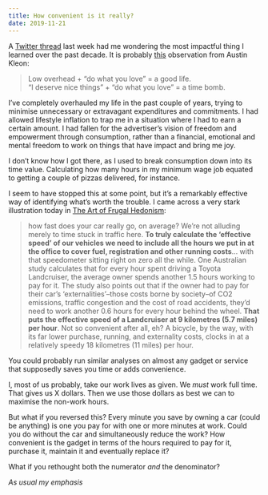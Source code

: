 ```yaml
---
title: How convenient is it really?
date: 2019-11-21
---
```


<!--kg-card-begin: html--><p>A <a href="https://twitter.com/dclingi/status/1195014933588664320?s=21">Twitter thread</a> last week had me wondering the most impactful thing I learned over the past decade. It is probably <a href="__GHOST_URL__/how-little-is-too-little-overhead/">this</a> observation from Austin Kleon:</p>
<blockquote><p>Low overhead + “do what you love” = a good life.<br />
&#8220;I deserve nice things” + “do what you love” = a time bomb.</p>
</blockquote>
<p>I&#8217;ve completely overhauled my life in the past couple of years, trying to minimise unnecessary or extravagant expenditures and commitments. I had allowed lifestyle inflation to trap me in a situation where I had to earn a certain amount. I had fallen for the advertiser&#8217;s vision of freedom and empowerment through consumption, rather than a financial, emotional and mental freedom to work on things that have impact and bring me joy.</p>
<p>I don&#8217;t know how I got there, as I used to break consumption down into its time value. Calculating how many hours in my minimum wage job equated to getting a couple of pizzas delivered, for instance.</p>
<p>I seem to have stopped this at some point, but it&#8217;s a remarkably effective way of identifying what&#8217;s worth the trouble. I came across a very stark illustration today in <a href="https://www.worldcat.org/title/art-of-frugal-hedonism-a-guide-to-spending-less-while-enjoying-everything-more/oclc/1044562391&#038;referer=brief_results">The Art of Frugal Hedonism</a>:</p>
<blockquote><p>how fast does your car really go, on average? We’re not alluding merely to time stuck in traffic here. <strong>To truly calculate the ‘effective speed’ of our vehicles we need to include all the hours we put in at the office to cover fuel, registration and other running costs</strong>… with that speedometer sitting right on zero all the while. One Australian study calculates that for every hour spent driving a Toyota Landcruiser, the average owner spends another 1.5 hours working to pay for it. The study also points out that if the owner had to pay for their car’s ‘externalities’–those costs borne by society–of CO2 emissions, traffic congestion and the cost of road accidents, they’d need to work another 0.6 hours for every hour behind the wheel. <strong>That puts the effective speed of a Landcruiser at 9 kilometres (5.7 miles) per hour</strong>. Not so convenient after all, eh? A bicycle, by the way, with its far lower purchase, running, and externality costs, clocks in at a relatively speedy 18 kilometres (11 miles) per hour.</p>
</blockquote>
<p>You could probably run similar analyses on almost any gadget or service that supposedly saves you time or adds convenience.</p>
<p>I, most of us probably, take our work lives as given. We <em>must</em> work full time. That gives us X dollars. Then we use those dollars as best we can to maximise the non-work hours.</p>
<p>But what if you reversed this? Every minute you save by owning a car (could be anything) is one you pay for with one or more minutes at work. Could you do without the car and simultaneously reduce the work? How convenient is the gadget in terms of the hours required to pay for it, purchase it, maintain it and eventually replace it?</p>
<p>What if you rethought both the numerator <em>and</em> the denominator?</p>
<p><em>As usual my emphasis</em></p>
<!--kg-card-end: html-->